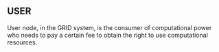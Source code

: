 ## USER

User node, in the GRID system, is the consumer of computational power who needs to pay a certain fee to obtain the right to use computational resources.